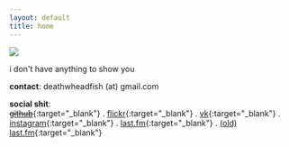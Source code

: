 ```yaml
---
layout: default
title: home
---
```

![](../assets/-.jpg)

i don't have anything to show you  

**contact**: deathwheadfish (at) gmail.com   

**social shit**:  
~~[github]()~~{:target="_blank"} . [flickr](https://www.flickr.com/photos/deathwheadfish/){:target="_blank"} . [vk](https://vk.com/coldcoldcomfort){:target="_blank"} . [instagram](http://instagr.am/safetyasawomb){:target="_blank"} . [last.fm](http://last.fm/user/deathwheadfish){:target="_blank"} . [(old) last.fm](http://last.fm/user/coldcoldcomfort){:target="_blank"}
